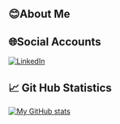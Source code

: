 ## 😊About Me
## 🌐Social Accounts
[![LinkedIn](https://img.shields.io/badge/LinkedIN-lightblue.svg)](https://www.linkedin.com/in/srimallikaardhala)
## 📈 Git Hub Statistics 
[![My GitHub stats](https://github-readme-stats.vercel.app/api?username=SriMallikaArdhala&theme=dark&show_icons=true)]()



<!--
**SriMallikaArdhala/SriMallikaArdhala** is a ✨ _special_ ✨ repository because its `README.md` (this file) appears on your GitHub profile.

Here are some ideas to get you started:

- 🔭 I’m currently working on ...
- 🌱 I’m currently learning ...
- 👯 I’m looking to collaborate on ...
- 🤔 I’m looking for help with ...
- 💬 Ask me about ...
- 📫 How to reach me: ...
- 😄 Pronouns: ...
- ⚡ Fun fact: ...
-->
